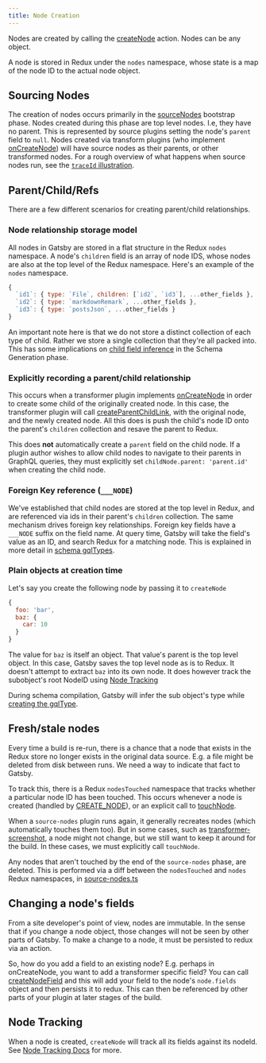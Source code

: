 ```yaml
---
title: Node Creation
---
```


Nodes are created by calling the [createNode](/docs/reference/config-files/actions/#createNode) action. Nodes can be any object.

A node is stored in Redux under the `nodes` namespace, whose state is a map of the node ID to the actual node object.

## Sourcing Nodes

The creation of nodes occurs primarily in the [sourceNodes](/docs/reference/config-files/gatsby-node/#sourceNodes) bootstrap phase. Nodes created during this phase are top level nodes. I.e, they have no parent. This is represented by source plugins setting the node's `parent` field to `null`. Nodes created via transform plugins (who implement [onCreateNode](/docs/reference/config-files/gatsby-node/#onCreateNode)) will have source nodes as their parents, or other transformed nodes. For a rough overview of what happens when source nodes run, see the [`traceId` illustration](/docs/how-plugins-apis-are-run/#using-traceid-to-await-downstream-api-calls).

## Parent/Child/Refs

There are a few different scenarios for creating parent/child relationships.

### Node relationship storage model

All nodes in Gatsby are stored in a flat structure in the Redux `nodes` namespace. A node's `children` field is an array of node IDS, whose nodes are also at the top level of the Redux namespace. Here's an example of the `nodes` namespace.

```javascript
{
  `id1`: { type: `File`, children: [`id2`, `id3`], ...other_fields },
  `id2`: { type: `markdownRemark`, ...other_fields },
  `id3`: { type: `postsJson`, ...other_fields }
}
```

An important note here is that we do not store a distinct collection of each type of child. Rather we store a single collection that they're all packed into. This has some implications on [child field inference](/docs/schema-generation/#4-parent--children-relationships) in the Schema Generation phase.

### Explicitly recording a parent/child relationship

This occurs when a transformer plugin implements [onCreateNode](/docs/reference/config-files/gatsby-node/#onCreateNode) in order to create some child of the originally created node. In this case, the transformer plugin will call [createParentChildLink](/docs/reference/config-files/actions/#createParentChildLink), with the original node, and the newly created node. All this does is push the child's node ID onto the parent's `children` collection and resave the parent to Redux.

This does **not** automatically create a `parent` field on the child node. If a plugin author wishes to allow child nodes to navigate to their parents in GraphQL queries, they must explicitly set `childNode.parent: 'parent.id'` when creating the child node.

### Foreign Key reference (`___NODE`)

We've established that child nodes are stored at the top level in Redux, and are referenced via ids in their parent's `children` collection. The same mechanism drives foreign key relationships. Foreign key fields have a `___NODE` suffix on the field name. At query time, Gatsby will take the field's value as an ID, and search Redux for a matching node. This is explained in more detail in [schema gqlTypes](/docs/schema-inference#foreign-key-reference-___node).

### Plain objects at creation time

Let's say you create the following node by passing it to `createNode`

```javascript
{
  foo: 'bar',
  baz: {
    car: 10
  }
}
```

The value for `baz` is itself an object. That value's parent is the top level object. In this case, Gatsby saves the top level node as is to Redux. It doesn't attempt to extract `baz` into its own node. It does however track the subobject's root NodeID using [Node Tracking](/docs/node-tracking/)

During schema compilation, Gatsby will infer the sub object's type while [creating the gqlType](/docs/schema-inference#plain-object-or-value-field).

## Fresh/stale nodes

Every time a build is re-run, there is a chance that a node that exists in the Redux store no longer exists in the original data source. E.g. a file might be deleted from disk between runs. We need a way to indicate that fact to Gatsby.

To track this, there is a Redux `nodesTouched` namespace that tracks whether a particular node ID has been touched. This occurs whenever a node is created (handled by [CREATE_NODE](https://github.com/gatsbyjs/gatsby/blob/master/packages/gatsby/src/redux/reducers/nodes-touched.ts)), or an explicit call to [touchNode](/docs/reference/config-files/actions/#touchNode).

When a `source-nodes` plugin runs again, it generally recreates nodes (which automatically touches them too). But in some cases, such as [transformer-screenshot](https://github.com/gatsbyjs/gatsby/blob/master/packages/gatsby-transformer-screenshot/src/gatsby-node.js#L56), a node might not change, but we still want to keep it around for the build. In these cases, we must explicitly call `touchNode`.

Any nodes that aren't touched by the end of the `source-nodes` phase, are deleted. This is performed via a diff between the `nodesTouched` and `nodes` Redux namespaces, in [source-nodes.ts](https://github.com/gatsbyjs/gatsby/blob/master/packages/gatsby/src/utils/source-nodes.ts)

## Changing a node's fields

From a site developer's point of view, nodes are immutable. In the sense that if you change a node object, those changes will not be seen by other parts of Gatsby. To make a change to a node, it must be persisted to redux via an action.

So, how do you add a field to an existing node? E.g. perhaps in onCreateNode, you want to add a transformer specific field? You can call [createNodeField](/docs/reference/config-files/actions/#createNodeField) and this will add your field to the node's `node.fields` object and then persists it to redux. This can then be referenced by other parts of your plugin at later stages of the build.

## Node Tracking

When a node is created, `createNode` will track all its fields against its nodeId. See [Node Tracking Docs](/docs/node-tracking/) for more.
